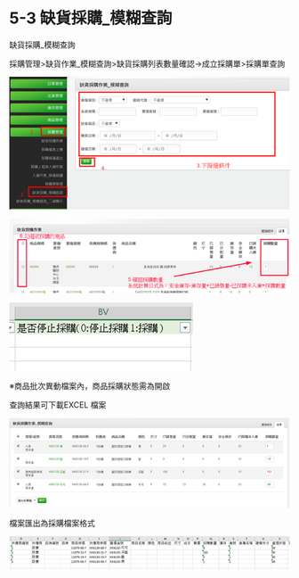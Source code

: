 # 5-3 缺貨採購\_模糊查詢

缺貨採購\_模糊查詢

採購管理&gt;缺貨作業\_模糊查詢&gt;缺貨採購列表數量確認→成立採購單&gt;採購單查詢

![](../.gitbook/assets/image%20%2844%29.png)

![](../.gitbook/assets/image%20%28113%29.png)

![](../.gitbook/assets/image%20%28152%29.png)

※商品批次異動檔案內，商品採購狀態需為開啟

查詢結果可下載EXCEL 檔案

![](../.gitbook/assets/image%20%28100%29.png)

檔案匯出為採購檔案格式

![](../.gitbook/assets/image%20%2870%29.png)

